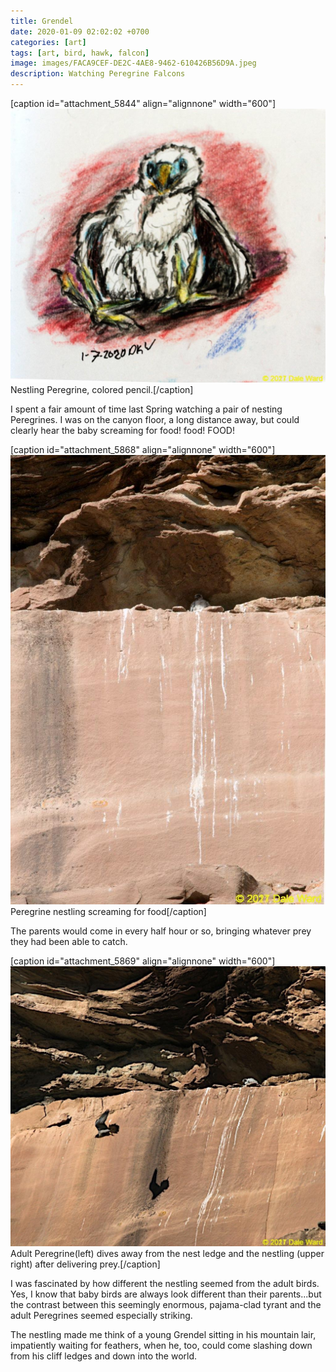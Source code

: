 ```yaml
---
title: Grendel
date: 2020-01-09 02:02:02 +0700
categories: [art]
tags: [art, bird, hawk, falcon]
image: images/FACA9CEF-DE2C-4AE8-9462-610426B56D9A.jpeg
description: Watching Peregrine Falcons
---
```


\[caption id="attachment\_5844" align="alignnone" width="600"\][![](images/FACA9CEF-DE2C-4AE8-9462-610426B56D9A.jpeg)](http://tightloop.com/blog/wp-content/uploads/2020/01/FACA9CEF-DE2C-4AE8-9462-610426B56D9A.jpeg) Nestling Peregrine, colored pencil.\[/caption\]

I spent a fair amount of time last Spring watching a pair of nesting Peregrines. I was on the canyon floor, a long distance away, but could clearly hear the baby screaming for food! food! FOOD!

\[caption id="attachment\_5868" align="alignnone" width="600"\][![](images/D44A3BEF-1A4E-4933-B8EB-4CB77B0CA213-718x1024.jpeg)](http://tightloop.com/blog/wp-content/uploads/2020/01/D44A3BEF-1A4E-4933-B8EB-4CB77B0CA213.jpeg) Peregrine nestling screaming for food\[/caption\]

The parents would come in every half hour or so, bringing whatever prey they had been able to catch.

\[caption id="attachment\_5869" align="alignnone" width="600"\][![](images/ABAD3876-1DA0-4FFC-97AA-CF6F3557A3D6.jpeg)](http://tightloop.com/blog/wp-content/uploads/2020/01/ABAD3876-1DA0-4FFC-97AA-CF6F3557A3D6.jpeg) Adult Peregrine(left) dives away from the nest ledge and the nestling (upper right) after delivering prey.\[/caption\]

I was fascinated by how different the nestling seemed from the adult birds. Yes, I know that baby birds are always look different than their parents...but the contrast between this seemingly enormous, pajama-clad tyrant and the adult Peregrines seemed especially striking.

The nestling made me think of a young Grendel sitting in his mountain lair, impatiently waiting for feathers, when he, too, could come slashing down from his cliff ledges and down into the world.

